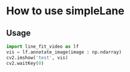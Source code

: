 How to use simpleLane
==========

Usage
------
```python
import line_fit_video as lf 
vis = lf.annotate_image(image : np.ndarray)
cv2.imshow('test', vis)
cv2.waitKey(0)
```
